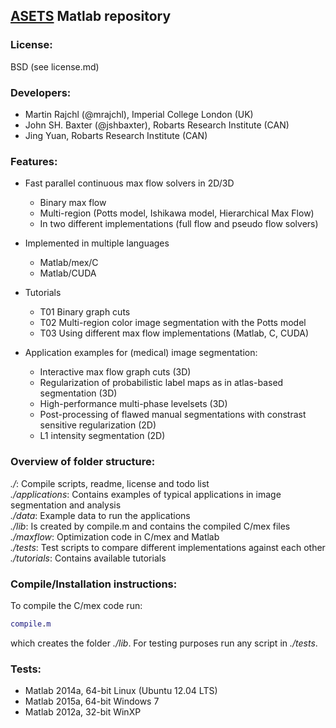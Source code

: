 ## [ASETS](http://www.advancedsegmentationtools.org) Matlab repository 

### License:  
BSD (see license.md)

### Developers:
- Martin Rajchl (@mrajchl), Imperial College London (UK)
- John SH. Baxter (@jshbaxter), Robarts Research Institute (CAN)
- Jing Yuan, Robarts Research Institute (CAN)

### Features: 
- Fast parallel continuous max flow solvers in 2D/3D
    - Binary max flow
    - Multi-region (Potts model, Ishikawa model, Hierarchical Max Flow)
    - In two different implementations (full flow and pseudo flow solvers)
- Implemented in multiple languages
   - Matlab/mex/C
   - Matlab/CUDA
- Tutorials
   - T01 Binary graph cuts
   - T02 Multi-region color image segmentation with the Potts model
   - T03 Using different max flow implementations (Matlab, C, CUDA) 

- Application examples for (medical) image segmentation:
    - Interactive max flow graph cuts (3D)
    - Regularization of probabilistic label maps as in atlas-based segmentation (3D)
    - High-performance multi-phase levelsets (3D)
    - Post-processing of flawed manual segmentations with constrast sensitive regularization (2D)
    - L1 intensity segmentation (2D)

### Overview of folder structure:   
*./*: Compile scripts, readme, license and todo list  
*./applications*: Contains examples of typical applications in image segmentation and analysis  
*./data*: Example data to run the applications  
*./lib*: Is created by compile.m and contains the compiled C/mex files  
*./maxflow*: Optimization code in C/mex and Matlab  
*./tests*: Test scripts to compare different implementations against each other  
*./tutorials*: Contains available tutorials   

### Compile/Installation instructions:  
To compile the C/mex code run:
```matlab
compile.m
```
which creates the folder *./lib*. For testing purposes run any script in *./tests*.   

### Tests:  
- Matlab 2014a, 64-bit Linux (Ubuntu 12.04 LTS)  
- Matlab 2015a, 64-bit Windows 7
- Matlab 2012a, 32-bit WinXP

